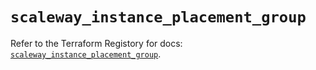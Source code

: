 # `scaleway_instance_placement_group`

Refer to the Terraform Registory for docs: [`scaleway_instance_placement_group`](https://registry.terraform.io/providers/scaleway/scaleway/2.22.0/docs/resources/instance_placement_group).
